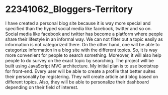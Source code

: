 # 22341062_Bloggers-Territory
I have created a personal blog site because it is way more special and specified than the hyped social media like facebook, twitter and so on. Social media like facebook and twitter has become a platform where people share their lifestyle in an informal way. We can not filter out a topic easily as information is not categorized there. On the other hand, one will be able to categorize information in a blog site with the different topics. So, it is way more convenient for people to search something. Moreover, it will also help people to do survey on the exact topic by searching. The project will be built using JavaScript MVC architecture. My initial plan is to use bootstrap for front-end. Every user will be able to create a profile that better suites their personality by registering. They will create article and blog based on different topics. Also, they will be able to personalize their dashboard depending on their field of interest.
